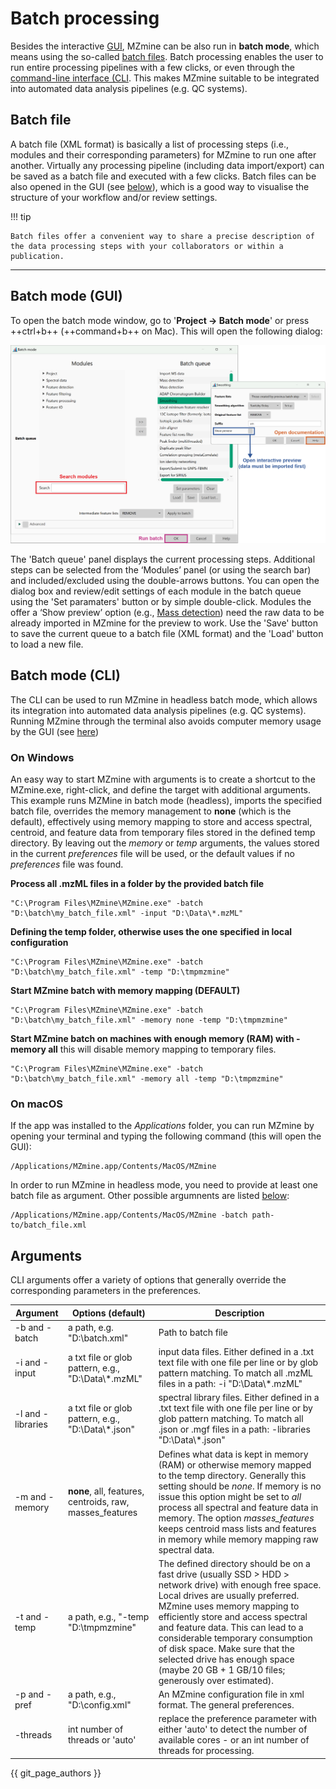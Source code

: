 # **Batch processing**

Besides the interactive [GUI](main_window.md), MZmine can be also run in **batch mode**, which means using the so-called [batch files](#batch-file). Batch processing enables the user to run entire processing pipelines with a few clicks, or even through the [command-line interface (CLI](#command-line-interface-cli). This makes MZmine suitable to be integrated into automated data analysis pipelines (e.g. QC systems).

## Batch file

A batch file (XML format) is basically a list of processing steps (i.e., modules and their corresponding parameters) for MZmine to run one after another. Virtually any processing pipeline (including data import/export) can be saved as a batch file and executed with a few clicks. Batch files can be also opened in the GUI (see [below](#batch-mode-gui)), which is a good way to visualise the structure of your workflow and/or review settings.

!!! tip

    Batch files offer a convenient way to share a precise description of the data processing steps with your collaborators or within a publication.

---

## Batch mode (GUI)

To open the batch mode window, go to '**Project → Batch mode**' or press ++ctrl+b++ (++command+b++ on Mac). This will open the following dialog:

![Batch dialog](img/batch_dialog.png)

The 'Batch queue' panel displays the current processing steps. Additional steps can be selected from the ‘Modules’ panel (or using the search bar) and included/excluded using the double-arrows buttons. You can open the dialog box and review/edit settings of each module in the batch queue using the 'Set paramaters' button or by simple double-click. Modules the offer a ‘Show preview’ option (e.g., [Mass detection](../module_docs/featdet_mass_detection/mass-calibration.md)) need the raw data to be already imported in MZmine for the preview to work. Use the 'Save' button to save the current queue to a batch file (XML format) and the 'Load' button to load a new file.

## Batch mode (CLI)

The CLI can be used to run MZmine in headless batch mode, which allows its integration into automated data analysis pipelines (e.g. QC systems). Running MZmine through the terminal also avoids computer memory usage by the GUI (see [here](../troubleshooting/performance.md))

### On Windows

An easy way to start MZmine with arguments is to create a shortcut to the MZmine.exe, right-click, and define the target with additional arguments. This example runs MZMine in batch mode (headless), imports the specified batch file, overrides the memory management to **none** (which is the default), effectively using memory mapping to store and access spectral, centroid, and feature data from temporary files stored in the defined temp directory. By leaving out the _memory_ or _temp_ arguments, the values stored in the current _preferences_ file will be used, or the default values if no _preferences_ file was found.

**Process all .mzML files in a folder by the provided batch file**

```
"C:\Program Files\MZmine\MZmine.exe" -batch "D:\batch\my_batch_file.xml" -input "D:\Data\*.mzML"
```

**Defining the temp folder, otherwise uses the one specified in local configuration**

```
"C:\Program Files\MZmine\MZmine.exe" -batch "D:\batch\my_batch_file.xml" -temp "D:\tmpmzmine"
```

**Start MZmine batch with memory mapping (DEFAULT)**

```
"C:\Program Files\MZmine\MZmine.exe" -batch "D:\batch\my_batch_file.xml" -memory none -temp "D:\tmpmzmine"
```

**Start MZmine batch on machines with enough memory (RAM) with -memory all** this will disable memory mapping to temporary files.

```
"C:\Program Files\MZmine\MZmine.exe" -batch "D:\batch\my_batch_file.xml" -memory all -temp "D:\tmpmzmine"
```

### On macOS

If the app was installed to the _Applications_ folder, you can run MZmine by opening your terminal and typing the following command (this will open the GUI):

```
/Applications/MZmine.app/Contents/MacOS/MZmine
```

In order to run MZmine in headless mode, you need to provide at least one batch file as argument. Other possible argumnents are listed [below](#arguments):

```
/Applications/MZmine.app/Contents/MacOS/MZmine -batch path-to/batch_file.xml
```

## Arguments

CLI arguments offer a variety of options that generally override the corresponding parameters in the preferences.

| Argument          | Options (**default**)                                    | Description                                                                                                                                                                                                                                                                                                                                                                                                             |
| ----------------- | -------------------------------------------------------- | ----------------------------------------------------------------------------------------------------------------------------------------------------------------------------------------------------------------------------------------------------------------------------------------------------------------------------------------------------------------------------------------------------------------------- |
| -b and -batch     | a path, e.g. "D:\batch.xml"                              | Path to batch file                                                                                                                                                                                                                                                                                                                                                                                                      |
| -i and -input     | a txt file or glob pattern, e.g., "D:\\Data\\\*.mzML"    | input data files. Either defined in a .txt text file with one file per line or by glob pattern matching. To match all .mzML files in a path: -i "D:\\Data\\\*.mzML"                                                                                                                                                                                                                                                     |
| -l and -libraries | a txt file or glob pattern, e.g., "D:\\Data\\\*.json"    | spectral library files. Either defined in a .txt text file with one file per line or by glob pattern matching. To match all .json or .mgf files in a path: -libraries "D:\\Data\\\*.json"                                                                                                                                                                                                                               |
| -m and -memory    | **none**, all, features, centroids, raw, masses_features | Defines what data is kept in memory (RAM) or otherwise memory mapped to the temp directory. Generally this setting should be _none_. If memory is no issue this option might be set to _all_ process all spectral and feature data in memory. The option _masses_features_ keeps centroid mass lists and features in memory while memory mapping raw spectral data.                                                     |
| -t and -temp      | a path, e.g., "-temp "D:\tmpmzmine\"                     | The defined directory should be on a fast drive (usually SSD > HDD > network drive) with enough free space. Local drives are usually preferred. MZmine uses memory mapping to efficiently store and access spectral and feature data. This can lead to a considerable temporary consumption of disk space. Make sure that the selected drive has enough space (maybe 20 GB + 1 GB/10 files; generously over estimated). |
| -p and -pref      | a path, e.g., "D:\config.xml"                            | An MZmine configuration file in xml format. The general preferences.                                                                                                                                                                                                                                                                                                                                                    |
| -threads          | int number of threads or 'auto'                          | replace the preference parameter with either 'auto' to detect the number of available cores - or an int number of threads for processing.                                                                                                                                                                                                                                                                               |

{{ git_page_authors }}

[//]: # "TODO"
[//]: # "Shorten Batch mode CLI, shortn Argument table, include Design batch file section"
[//]: # "Design a batch file (section). Text: The first step of a batch queue is performed on those raw data files and/or peak lists selected by the user. The remaining steps are performed on the results produced by each preceding step (File/Feature list selection must be set to _Those created by previous batch step_)."
